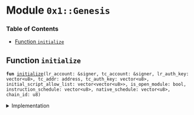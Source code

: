 
<a name="0x1_Genesis"></a>

# Module `0x1::Genesis`

### Table of Contents

-  [Function `initialize`](#0x1_Genesis_initialize)



<a name="0x1_Genesis_initialize"></a>

## Function `initialize`



<pre><code><b>fun</b> <a href="#0x1_Genesis_initialize">initialize</a>(lr_account: &signer, tc_account: &signer, lr_auth_key: vector&lt;u8&gt;, tc_addr: address, tc_auth_key: vector&lt;u8&gt;, initial_script_allow_list: vector&lt;vector&lt;u8&gt;&gt;, is_open_module: bool, instruction_schedule: vector&lt;u8&gt;, native_schedule: vector&lt;u8&gt;, chain_id: u8)
</code></pre>



<details>
<summary>Implementation</summary>


<pre><code><b>fun</b> <a href="#0x1_Genesis_initialize">initialize</a>(
    lr_account: &signer,
    tc_account: &signer,
    lr_auth_key: vector&lt;u8&gt;,
    tc_addr: address,
    tc_auth_key: vector&lt;u8&gt;,
    initial_script_allow_list: vector&lt;vector&lt;u8&gt;&gt;,
    is_open_module: bool,
    instruction_schedule: vector&lt;u8&gt;,
    native_schedule: vector&lt;u8&gt;,
    chain_id: u8,
) {
    <b>let</b> dummy_auth_key_prefix = x"00000000000000000000000000000000";

    <a href="ChainId.md#0x1_ChainId_initialize">ChainId::initialize</a>(lr_account, chain_id);

    <a href="Roles.md#0x1_Roles_grant_libra_root_role">Roles::grant_libra_root_role</a>(lr_account);
    <a href="Roles.md#0x1_Roles_grant_treasury_compliance_role">Roles::grant_treasury_compliance_role</a>(tc_account, lr_account);

    // <a href="Event.md#0x1_Event">Event</a> and On-chain config setup
    <a href="Event.md#0x1_Event_publish_generator">Event::publish_generator</a>(lr_account);
    <a href="LibraConfig.md#0x1_LibraConfig_initialize">LibraConfig::initialize</a>(lr_account);

    // Currency and <a href="VASP.md#0x1_VASP">VASP</a> setup
    <a href="Libra.md#0x1_Libra_initialize">Libra::initialize</a>(lr_account);
    <a href="VASP.md#0x1_VASP_initialize">VASP::initialize</a>(lr_account);

    // Currency setup
    <a href="Coin1.md#0x1_Coin1_initialize">Coin1::initialize</a>(lr_account, tc_account);
    <a href="Coin2.md#0x1_Coin2_initialize">Coin2::initialize</a>(lr_account, tc_account);

    <a href="LBR.md#0x1_LBR_initialize">LBR::initialize</a>(
        lr_account,
        tc_account,
    );

    <a href="AccountFreezing.md#0x1_AccountFreezing_initialize">AccountFreezing::initialize</a>(lr_account);
    <a href="LibraAccount.md#0x1_LibraAccount_initialize">LibraAccount::initialize</a>(lr_account);
    <a href="LibraAccount.md#0x1_LibraAccount_create_libra_root_account">LibraAccount::create_libra_root_account</a>(
        <a href="Signer.md#0x1_Signer_address_of">Signer::address_of</a>(lr_account),
        <b>copy</b> dummy_auth_key_prefix,
    );

    // Register transaction fee <b>resource</b>
    <a href="TransactionFee.md#0x1_TransactionFee_initialize">TransactionFee::initialize</a>(
        lr_account,
        tc_account,
    );

    // Create the treasury compliance account
    <a href="LibraAccount.md#0x1_LibraAccount_create_treasury_compliance_account">LibraAccount::create_treasury_compliance_account</a>(
        lr_account,
        tc_addr,
        <b>copy</b> dummy_auth_key_prefix,
    );

    <a href="LibraSystem.md#0x1_LibraSystem_initialize_validator_set">LibraSystem::initialize_validator_set</a>(
        lr_account,
    );
    <a href="LibraVersion.md#0x1_LibraVersion_initialize">LibraVersion::initialize</a>(
        lr_account,
    );
    <a href="DualAttestation.md#0x1_DualAttestation_initialize">DualAttestation::initialize</a>(
        lr_account,
    );
    <a href="LibraBlock.md#0x1_LibraBlock_initialize_block_metadata">LibraBlock::initialize_block_metadata</a>(lr_account);
    <a href="LibraWriteSetManager.md#0x1_LibraWriteSetManager_initialize">LibraWriteSetManager::initialize</a>(lr_account);
    <a href="LibraTimestamp.md#0x1_LibraTimestamp_initialize">LibraTimestamp::initialize</a>(lr_account);

    <b>let</b> lr_rotate_key_cap = <a href="LibraAccount.md#0x1_LibraAccount_extract_key_rotation_capability">LibraAccount::extract_key_rotation_capability</a>(lr_account);
    <a href="LibraAccount.md#0x1_LibraAccount_rotate_authentication_key">LibraAccount::rotate_authentication_key</a>(&lr_rotate_key_cap, lr_auth_key);
    <a href="LibraAccount.md#0x1_LibraAccount_restore_key_rotation_capability">LibraAccount::restore_key_rotation_capability</a>(lr_rotate_key_cap);

    <a href="LibraTransactionPublishingOption.md#0x1_LibraTransactionPublishingOption_initialize">LibraTransactionPublishingOption::initialize</a>(
        lr_account,
        initial_script_allow_list,
        is_open_module,
    );

    <a href="LibraVMConfig.md#0x1_LibraVMConfig_initialize">LibraVMConfig::initialize</a>(
        lr_account,
        instruction_schedule,
        native_schedule,
    );

    <b>let</b> tc_rotate_key_cap = <a href="LibraAccount.md#0x1_LibraAccount_extract_key_rotation_capability">LibraAccount::extract_key_rotation_capability</a>(tc_account);
    <a href="LibraAccount.md#0x1_LibraAccount_rotate_authentication_key">LibraAccount::rotate_authentication_key</a>(&tc_rotate_key_cap, tc_auth_key);
    <a href="LibraAccount.md#0x1_LibraAccount_restore_key_rotation_capability">LibraAccount::restore_key_rotation_capability</a>(tc_rotate_key_cap);

    // Initialize issuer tokens and asset holder before money orders.
    <a href="DefaultToken.md#0x1_DefaultToken_initialize">DefaultToken::initialize</a>(lr_account);
    <a href="MoneyOrderToken.md#0x1_MoneyOrderToken_initialize">MoneyOrderToken::initialize</a>(lr_account);
    <a href="AssetHolder.md#0x1_AssetHolder_initialize">AssetHolder::initialize</a>(lr_account);

    <a href="ShardedBitVector.md#0x1_ShardedBitVectorBatches_initialize">ShardedBitVectorBatches::initialize</a>(lr_account);
    // Initialize money orders.
    <a href="MoneyOrder.md#0x1_MoneyOrder_initialize">MoneyOrder::initialize</a>(lr_account);

    // Mark that genesis has finished. This must appear <b>as</b> the last call.
    <a href="LibraTimestamp.md#0x1_LibraTimestamp_set_time_has_started">LibraTimestamp::set_time_has_started</a>(lr_account);
}
</code></pre>



</details>
